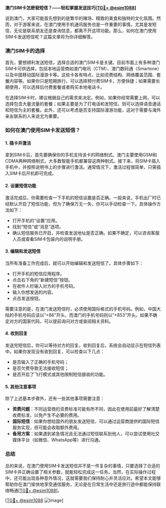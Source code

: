 **澳门SIM卡怎麽發短信？——轻松掌握发送技巧[[TG💪+ @esim1088](https://t.me/s/esim1088)]**

说到澳门，大家可能首先想到的是繁华的赌场、精致的美食和独特的文化氛围。然而，对于游客来说，在澳门使用手机通讯服务也是一件重要的事情。尤其是发短信，无论是联系朋友还是查询信息，都离不开这项功能。那么，如何在澳门使用SIM卡发送短信呢？这篇文章将为你详细解答。

### 澳门SIM卡的选择

首先，要想顺利发送短信，选择合适的澳门SIM卡是关键。目前市面上有多种澳门SIM卡可供选择，包括本地运营商如澳门电讯（CTM）、澳门数码通（Smartone）以及中国移动国际漫游卡等。这些卡各有特点，比如资费结构、网络覆盖范围、套餐内容等。如果你只是短期旅行，可以选择预付费SIM卡，方便快捷；如果需要长期使用，可以选择后付费套餐或者购买本地电话卡。

在选择SIM卡时，建议根据自己的需求来决定。例如，如果你经常需要上网，可以选择包含大量流量的套餐；如果主要是为了打电话和发短信，则可以选择语音通话和短信为主的套餐。此外，还可以考虑是否支持国际漫游功能，这对于需要与海外亲友联系的人来说尤为重要。

### 如何在澳门使用SIM卡发送短信？

#### 1. 插卡并激活

拿到SIM卡后，首先要确保你的手机支持该卡的网络制式。澳门主要使用GSM和CDMA两种网络制式，大多数智能手机都兼容这两种制式。接下来，将SIM卡插入手机中，并按照说明书上的步骤进行激活。通常情况下，激活过程很简单，只需插入SIM卡后开机即可完成。

#### 2. 设置短信功能

激活完成后，你需要检查一下手机的短信设置是否正确。一般来说，手机出厂时已经默认开启了短信功能，但为了确保万无一失，你可以手动检查一下。具体操作方法如下：

- 打开手机的“设置”应用。
- 找到“短信”或“消息”选项。
- 确认短信服务已开启，并检查发送地址是否正确。如果不确定，可以咨询客服人员或查看SIM卡包装内的说明手册。

#### 3. 编辑和发送短信

当所有准备工作完成后，就可以开始编辑和发送短信了。具体步骤如下：

- 打开手机的短信应用程序。
- 点击右下角的“新建短信”按钮。
- 在收件人栏输入对方的手机号码。
- 输入你想发送的内容。
- 点击发送按钮。

需要注意的是，在澳门发送短信时，必须使用国际格式的手机号码。例如，中国大陆的手机号码应该以“+86”开头，而澳门的手机号码则以“+853”开头。如果不确定对方的国家代码，可以提前询问对方或查阅相关资料。

#### 4. 收到回复

发送完短信后，你可以等待对方的回复。收到回复后，系统会自动显示在短信列表中。如果你发现没有收到回复，可以检查以下几点：

- 是否输入了正确的手机号码；
- 是否欠费导致无法接收短信；
- 是否开启了飞行模式或其他限制短信接收的功能。

#### 5. 其他注意事项

除了上述基本步骤外，还有一些其他事项需要注意：

- **资费问题**：不同运营商的资费标准可能有所不同，因此在使用前最好了解清楚收费标准，以免产生不必要的费用。
- **国际短信**：如果你想给国外的朋友发送短信，可以通过运营商提供的国际短信服务实现，但可能会收取额外费用。
- **备用方案**：如果遇到紧急情况且无法通过短信联系到他人，可以尝试使用社交媒体平台（如微信、WhatsApp等）进行沟通。

### 总结

总的来说，在澳门使用SIM卡发送短信并不是一件复杂的事情，只要选择了合适的SIM卡并正确设置了相关参数，就能轻松完成这一任务。当然，在实际操作过程中，还可能出现各种意外情况，这就需要我们保持耐心并灵活应对。希望本文能够帮助你在澳门愉快地享受通信服务，无论是在日常生活中还是旅行途中都能保持联络畅通[[TG💪+ @esim1088](https://t.me/s/esim1088)]。

[[TG💪+ @esim1088](https://t.me/s/esim1088) ![Image](https://i.postimg.cc/4NQfJmqS/Snipaste-2025-05-13-00-14-12.png)]